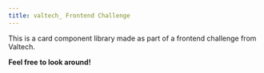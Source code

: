 ```yaml
---
title: valtech_ Frontend Challenge
---
```

This is a card component library made as part of a frontend challenge from Valtech.

**Feel free to look around!**
